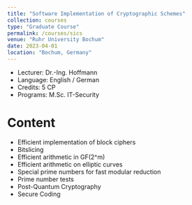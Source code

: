 ```yaml
---
title: "Software Implementation of Cryptographic Schemes"
collection: courses
type: "Graduate Course"
permalink: /courses/sics
venue: "Ruhr University Bochum"
date: 2023-04-01
location: "Bochum, Germany"
---
```


* Lecturer: Dr.-Ing. Hoffmann
* Language: English / German
* Credits: 5 CP
* Programs: M.Sc. IT-Security

Content
======

* Efficient implementation of block ciphers
* Bitslicing
* Efficient arithmetic in GF(2^m)
* Efficient arithmetic on elliptic curves
* Special prime numbers for fast modular reduction
* Prime number tests
* Post-Quantum Cryptography
* Secure Coding
